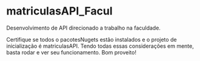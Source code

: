 # matriculasAPI_Facul
Desenvolvimento de API direcionado a trabalho na faculdade.

Certifique se todos o pacotesNugets estão instalados e o projeto de inicialização é matriculasAPI. Tendo todas essas
considerações em mente, basta rodar e ver seu funcionamento. Bom proveito!
